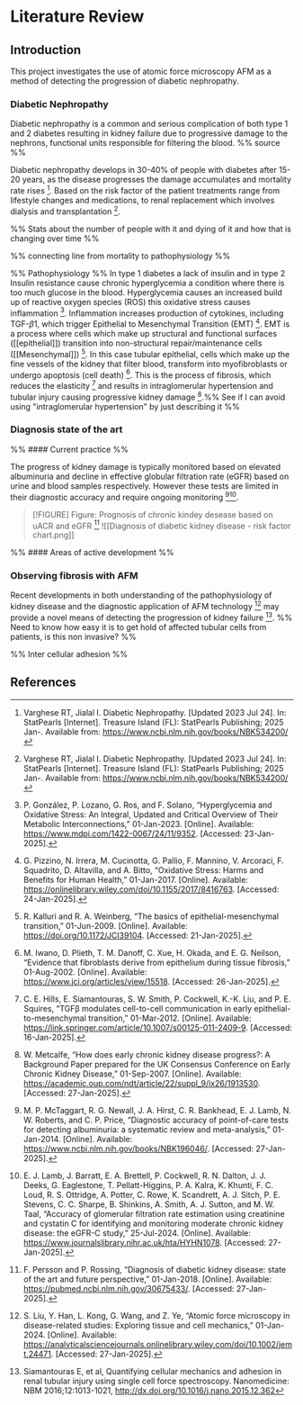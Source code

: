 
# Literature Review

## Introduction

This project investigates the use of atomic force microscopy AFM as a method of detecting the progression of diabetic nephropathy.  

### Diabetic Nephropathy

Diabetic nephropathy is a common and serious complication of both type 1 and 2 diabetes resulting in kidney failure due to progressive damage to the nephrons, functional units responsible for filtering the blood. %% source %%

Diabetic nephropathy develops in 30-40% of people with diabetes after 15-20 years, as the disease progresses the damage accumulates and mortality rate rises [^StatPearls]. Based on the risk factor of the patient treatments range from lifestyle changes and medications, to renal replacement which involves dialysis and transplantation [^StatPearls]. 

%% Stats about the number of people with it and dying of it and how that is changing over time %%

%% connecting line from mortality to pathophysiology %%

%% Pathophysiology %%
In type 1 diabetes a lack of insulin and in type 2 Insulin resistance cause chronic hyperglycemia a condition where there is too much glucose in the blood. Hyperglycemia causes an increased build up of reactive oxygen species (ROS) this oxidative stress causes inflammation [^Hyperglycemia&OidativeStress].
Inflammation increases production of cytokines, including TGF-$\beta1$, which trigger Epithelial to Mesenchymal Transition (EMT) [^OxidativeStress]. EMT is a process where cells which make up structural and functional surfaces ([[epithelial]]) transition into non-structural repair/maintenance cells ([[Mesenchymal]]) [^EMT]. In this case tubular epithelial, cells which make up the fine vessels of the kidney that filter blood, transform into myofibroblasts or undergo apoptosis (cell death) [^TubularToMyofibroblasts]. This is the process of fibrosis, which reduces the elasticity [^TGFBinducesEMT] and results in intraglomerular hypertension and tubular injury causing progressive kidney damage [^HypertensionCKD].%% See if I can avoid using "intraglomerular hypertension" by just describing it %%

### Diagnosis state of the art

%% #### Current practice %%

The progress of kidney damage is typically monitored based on elevated albuminuria and decline in effective globular filtration rate (eGFR) based on urine and blood samples respectively. However these tests are limited in their diagnostic accuracy and require ongoing monitoring [^uACRaccuracy][^eGFRaccuracy]. 

> [!FIGURE] Figure: Prognosis of chronic kindey desease based on uACR and eGFR [^diagnosisSoA]
> ![[Diagnosis of diabetic kidney disease - risk factor chart.png]] 

%% #### Areas of active development %%

### Observing fibrosis with AFM 

Recent developments in both understanding of the pathophysiology of kidney disease and the diagnostic application of AFM technology [^AFMdiagnosisSoA] may provide a novel means of detecting the progression of kidney failure [^AFMdetectCellularAdhesion].
%% Need to know how easy it is to get hold of affected tubular cells from patients, is this non invasive? %%

%% Inter cellular adhesion %%

## References

[^StatPearls]: Varghese RT, Jialal I. Diabetic Nephropathy. [Updated 2023 Jul 24]. In: StatPearls [Internet]. Treasure Island (FL): StatPearls Publishing; 2025 Jan-. Available from: https://www.ncbi.nlm.nih.gov/books/NBK534200/

[^Hyperglycemia&OidativeStress]: P. González, P. Lozano, G. Ros, and F. Solano, “Hyperglycemia and Oxidative Stress: An Integral, Updated and Critical Overview of Their Metabolic Interconnections,” 01-Jan-2023. [Online]. Available: https://www.mdpi.com/1422-0067/24/11/9352. [Accessed: 23-Jan-2025].

[^OxidativeStress]: G. Pizzino, N. Irrera, M. Cucinotta, G. Pallio, F. Mannino, V. Arcoraci, F. Squadrito, D. Altavilla, and A. Bitto, “Oxidative Stress: Harms and Benefits for Human Health,” 01-Jan-2017. [Online]. Available: https://onlinelibrary.wiley.com/doi/10.1155/2017/8416763. [Accessed: 24-Jan-2025].

[^EMT]: R. Kalluri and R. A. Weinberg, “The basics of epithelial-mesenchymal transition,” 01-Jun-2009. [Online]. Available: https://doi.org/10.1172/JCI39104. [Accessed: 21-Jan-2025].

[^TubularToMyofibroblasts]: M. Iwano, D. Plieth, T. M. Danoff, C. Xue, H. Okada, and E. G. Neilson, “Evidence that fibroblasts derive from epithelium during tissue fibrosis,” 01-Aug-2002. [Online]. Available: https://www.jci.org/articles/view/15518. [Accessed: 26-Jan-2025].

[^TGFBinducesEMT]: C. E. Hills, E. Siamantouras, S. W. Smith, P. Cockwell, K.-K. Liu, and P. E. Squires, “TGFβ modulates cell-to-cell communication in early epithelial-to-mesenchymal transition,” 01-Mar-2012. [Online]. Available: https://link.springer.com/article/10.1007/s00125-011-2409-9. [Accessed: 16-Jan-2025].

[^HypertensionCKD]: W. Metcalfe, “How does early chronic kidney disease progress?: A Background Paper prepared for the UK Consensus Conference on Early Chronic Kidney Disease,” 01-Sep-2007. [Online]. Available: https://academic.oup.com/ndt/article/22/suppl_9/ix26/1913530. [Accessed: 27-Jan-2025].

[^diagnosisSoA]: F. Persson and P. Rossing, “Diagnosis of diabetic kidney disease: state of the art and future perspective,” 01-Jan-2018. [Online]. Available: https://pubmed.ncbi.nlm.nih.gov/30675433/. [Accessed: 27-Jan-2025].

[^uACRaccuracy]: M. P. McTaggart, R. G. Newall, J. A. Hirst, C. R. Bankhead, E. J. Lamb, N. W. Roberts, and C. P. Price, “Diagnostic accuracy of point-of-care tests for detecting albuminuria: a systematic review and meta-analysis,” 01-Jan-2014. [Online]. Available: https://www.ncbi.nlm.nih.gov/books/NBK196046/. [Accessed: 27-Jan-2025].

[^eGFRaccuracy]: E. J. Lamb, J. Barratt, E. A. Brettell, P. Cockwell, R. N. Dalton, J. J. Deeks, G. Eaglestone, T. Pellatt-Higgins, P. A. Kalra, K. Khunti, F. C. Loud, R. S. Ottridge, A. Potter, C. Rowe, K. Scandrett, A. J. Sitch, P. E. Stevens, C. C. Sharpe, B. Shinkins, A. Smith, A. J. Sutton, and M. W. Taal, “Accuracy of glomerular filtration rate estimation using creatinine and cystatin C for identifying and monitoring moderate chronic kidney disease: the eGFR-C study,” 25-Jul-2024. [Online]. Available: https://www.journalslibrary.nihr.ac.uk/hta/HYHN1078. [Accessed: 27-Jan-2025].

[^AFMdiagnosisSoA]: S. Liu, Y. Han, L. Kong, G. Wang, and Z. Ye, “Atomic force microscopy in disease-related studies: Exploring tissue and cell mechanics,” 01-Jan-2024. [Online]. Available: https://analyticalsciencejournals.onlinelibrary.wiley.com/doi/10.1002/jemt.24471. [Accessed: 27-Jan-2025].

[^AFMdetectCellularAdhesion]: Siamantouras E, et al, Quantifying cellular mechanics and adhesion in renal tubular injury using single cell force spectroscopy. Nanomedicine: NBM 2016;12:1013-1021, http://dx.doi.org/10.1016/j.nano.2015.12.362 
